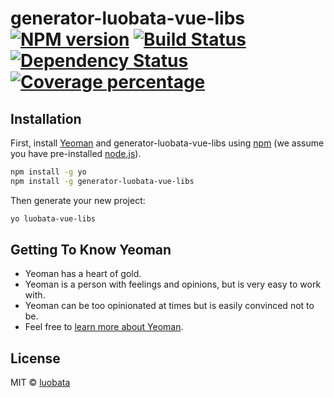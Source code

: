 # generator-luobata-vue-libs [![NPM version][npm-image]][npm-url] [![Build Status][travis-image]][travis-url] [![Dependency Status][daviddm-image]][daviddm-url] [![Coverage percentage][coveralls-image]][coveralls-url]
> 

## Installation

First, install [Yeoman](http://yeoman.io) and generator-luobata-vue-libs using [npm](https://www.npmjs.com/) (we assume you have pre-installed [node.js](https://nodejs.org/)).

```bash
npm install -g yo
npm install -g generator-luobata-vue-libs
```

Then generate your new project:

```bash
yo luobata-vue-libs
```

## Getting To Know Yeoman

 * Yeoman has a heart of gold.
 * Yeoman is a person with feelings and opinions, but is very easy to work with.
 * Yeoman can be too opinionated at times but is easily convinced not to be.
 * Feel free to [learn more about Yeoman](http://yeoman.io/).

## License

MIT © [luobata]()


[npm-image]: https://badge.fury.io/js/generator-luobata-vue-libs.svg
[npm-url]: https://npmjs.org/package/generator-luobata-vue-libs
[travis-image]: https://travis-ci.org/Luobata/generator-luobata-vue-libs.svg?branch=master
[travis-url]: https://travis-ci.org/Luobata/generator-luobata-vue-libs
[daviddm-image]: https://david-dm.org/Luobata/generator-luobata-vue-libs.svg?theme=shields.io
[daviddm-url]: https://david-dm.org/Luobata/generator-luobata-vue-libs
[coveralls-image]: https://coveralls.io/repos/Luobata/generator-luobata-vue-libs/badge.svg
[coveralls-url]: https://coveralls.io/r/Luobata/generator-luobata-vue-libs
